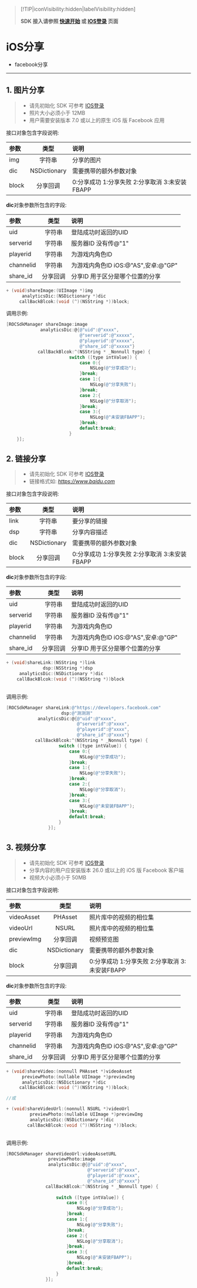 > [!TIP|iconVisibility:hidden|labelVisibility:hidden]
>
> **SDK 接入请参照 [快速开始](/started/quickstart-ios.md) 或 [IOS登录](/core/login/access-ios.md) 页面**



# iOS分享
- facebook分享

---

## 1. 图片分享

> - 请先初始化 SDK 可参考 [IOS登录](/core/login/access-ios.md) 
> - 照片大小必须小于 12MB
> -  用户需要安装版本 7.0 或以上的原生 iOS 版 Facebook 应用

接口对象包含字段说明:

| 参数   | 类型 |     说明 |
| :-- | :---: | :-- |
| img | 字符串 | 分享的图片 |
| dic | NSDictionary | 需要携带的额外参数对象 |
| block | 分享回调 | 0:分享成功  1:分享失败  2:分享取消  3:未安装FBAPP |

**dic**对象参数所包含的字段:

| 参数   | 类型 |     说明 |
| :-- | :---: | :-- |
| uid | 字符串 | 登陆成功时返回的UID |
| serverid | 字符串 | 服务器ID 没有传@"1"|
| playerid | 字符串 | 为游戏内角色ID |
| channelid | 字符串 | 为游戏内角色ID iOS:@"AS",安卓:@"GP"|
| share_id | 分享回调 | 分享ID  用于区分是哪个位置的分享 |

```objectivec
+ (void)shareImage:(UIImage *)img
      analyticsDic:(NSDictionary *)dic
     callBackBlcok:(void (^)(NSString *))block;
```

调用示例: 

```objectivec
[ROCSdkManager shareImage:image
             analyticsDic:@{@"uid":@"xxxx",
                            @"serverid":@"xxxxx",
                            @"playerid":@"xxxxx",
                            @"share_id":@"xxxxx"}
            callBackBlcok:^(NSString * _Nonnull type) {
                        switch ([type intValue]) {
                            case 0:{
                                NSLog(@"分享成功");
                            }break;
                            case 1:{
                                NSLog(@"分享失败");
                            }break;
                            case 2:{
                                NSLog(@"分享取消");
                            }break;
                            case 3:{
                                NSLog(@"未安装FBAPP");
                            }break;
                            default:break;
                        }
    }];
```
## 2. 链接分享

> - 请先初始化 SDK 可参考 [IOS登录](/core/login/access-ios.md) 
> - 链接格式如: *https://www.baidu.com*

接口对象包含字段说明:

| 参数   | 类型 |     说明 |
| :-- | :---: | :-- |
| link | 字符串 | 要分享的链接 |
| dsp | 字符串 | 分享内容描述 |
| dic | NSDictionary | 需要携带的额外参数对象 |
| block | 分享回调 | 0:分享成功  1:分享失败  2:分享取消  3:未安装FBAPP |

**dic**对象参数所包含的字段:

| 参数   | 类型 |     说明 |
| :-- | :---: | :-- |
| uid | 字符串 | 登陆成功时返回的UID |
| serverid | 字符串 | 服务器ID 没有传@"1"|
| playerid | 字符串 | 为游戏内角色ID |
| channelid | 字符串 | 为游戏内角色ID iOS:@"AS",安卓:@"GP"|
| share_id | 分享回调 | 分享ID  用于区分是哪个位置的分享 |

```objectivec
+ (void)shareLink:(NSString *)link
              dsp:(NSString *)dsp
     analyticsDic:(NSDictionary *)dic
    callBackBlcok:(void (^)(NSString *))block
    
```

调用示例:

```objectivec
[ROCSdkManager shareLink:@"https://developers.facebook.com"
                     dsp:@"测测测"
            analyticsDic:@{@"uid":@"xxxx",
                           @"serverid":@"xxxx",
                           @"playerid":@"xxxx",
                           @"share_id":@"xxxx"}
           callBackBlcok:^(NSString * _Nonnull type) {
                    switch ([type intValue]) {
                        case 0:{
                            NSLog(@"分享成功");
                        }break;
                        case 1:{
                            NSLog(@"分享失败");
                        }break;
                        case 2:{
                            NSLog(@"分享取消");
                        }break;
                        case 3:{
                            NSLog(@"未安装FBAPP");
                        }break;
                        default:break;
                    }
                }];
```

## 3. 视频分享

> - 请先初始化 SDK 可参考 [IOS登录](/core/login/access-ios.md) 
> - 分享内容的用户应安装版本 26.0 或以上的 iOS 版 Facebook 客户端
> - 视频大小必须小于 50MB

接口对象包含字段说明:

| 参数   | 类型 |     说明 |
| :-- | :---: | :-- |
| videoAsset | PHAsset | 照片库中的视频的相位集 |
| videoUrl | NSURL | 照片库中的视频的相位集 |
| previewImg | 分享回调 | 视频预览图 |
| dic | NSDictionary | 需要携带的额外参数对象 |
| block | 分享回调 | 0:分享成功  1:分享失败  2:分享取消  3:未安装FBAPP |

**dic**对象参数所包含的字段:

| 参数   | 类型 |     说明 |
| :-- | :---: | :-- |
| uid | 字符串 | 登陆成功时返回的UID |
| serverid | 字符串 | 服务器ID 没有传@"1"|
| playerid | 字符串 | 为游戏内角色ID |
| channelid | 字符串 | 为游戏内角色ID iOS:@"AS",安卓:@"GP"|
| share_id | 分享回调 | 分享ID  用于区分是哪个位置的分享 |

```objectivec
+ (void)shareVideo:(nonnull PHAsset *)videoAsset
      previewPhoto:(nullable UIImage *)previewImg
      analyticsDic:(NSDictionary *)dic
     callBackBlcok:(void (^)(NSString *))block;

//或

+ (void)shareVideoUrl:(nonnull NSURL *)videoUrl
         previewPhoto:(nullable UIImage *)previewImg
         analyticsDic:(NSDictionary *)dic
        callBackBlcok:(void (^)(NSString *))block;
        
```

调用示例:

```objectivec
[ROCSdkManager shareVideoUrl:videoAssetURL
                previewPhoto:image
                analyticsDic:@{@"uid":@"xxxx",
                               @"serverid":@"xxxx",
                               @"playerid":@"xxxx",
                               @"share_id":@"xxxx"}
               callBackBlcok:^(NSString * _Nonnull type) {
                   
                   switch ([type intValue]) {
                       case 0:{
                           NSLog(@"分享成功");
                       }break;
                       case 1:{
                           NSLog(@"分享失败");
                       }break;
                       case 2:{
                           NSLog(@"分享取消");
                       }break;
                       case 3:{
                           NSLog(@"未安装FBAPP");
                       }break;
                       default:break;
                   }
               }];

```
